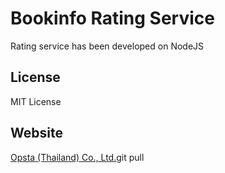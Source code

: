 # Bookinfo Rating Service

Rating service has been developed on NodeJS

## License

MIT License
## Website

[Opsta (Thailand) Co., Ltd.](https://www.opsta.co.th)git pull